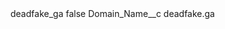<?xml version="1.0" encoding="UTF-8"?>
<CustomMetadata xmlns="http://soap.sforce.com/2006/04/metadata" xmlns:xsi="http://www.w3.org/2001/XMLSchema-instance" xmlns:xsd="http://www.w3.org/2001/XMLSchema">
    <label>deadfake_ga</label>
    <protected>false</protected>
    <values>
        <field>Domain_Name__c</field>
        <value xsi:type="xsd:string">deadfake.ga</value>
    </values>
</CustomMetadata>
